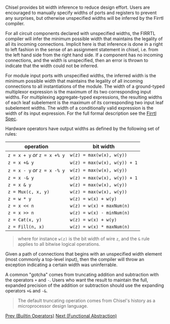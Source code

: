 Chisel provides bit width inference to reduce design effort. Users are encouraged to manually specify widths of ports and registers to prevent any surprises, but otherwise unspecified widths will be inferred by the Firrtl compiler.

For all circuit components declared with unspecified widths, the FIRRTL compiler will infer the minimum possible width that maintains the legality of all its incoming connections. Implicit here is that inference is done in a right to left fashion in the sense of an assignment statement in chisel, i.e. from the left hand side from the right hand side. If a component has no incoming connections, and the width is unspecified, then an error is thrown to indicate that the width could not be inferred.

For module input ports with unspecified widths, the inferred width is the minimum possible width that maintains the legality of all incoming connections to all instantiations of the module.
The width of a ground-typed multiplexor expression is the maximum of its two corresponding input widths. For multiplexing aggregate-typed expressions, the resulting widths of each leaf subelement is the maximum of its corresponding two input leaf subelement widths.
The width of a conditionally valid expression is the width of its input expression.  For the full formal description see the [Firrtl Spec](https://github.com/freechipsproject/firrtl/blob/master/spec/spec.pdf).

Hardware operators have output widths as defined by the following set of rules:

| operation        | bit width           |
| ---------        | ---------           |
| `z = x + y` *or* `z = x +% y`        | `w(z) = max(w(x), w(y))`   |
| `z = x +& y`       | `w(z) = max(w(x), w(y)) + 1`   |
| `z = x - y` *or* `z = x -% y`       | `w(z) = max(w(x), w(y))`    |
| `z = x -& y`       | `w(z) = max(w(x), w(y)) + 1`   |
| `z = x & y`        | `w(z) = max(w(x), w(y))`    |
| `z = Mux(c, x, y)` | `w(z) = max(w(x), w(y))`    |
| `z = w * y`        | `w(z) = w(x) + w(y)`        |
| `z = x << n`       | `w(z) = w(x) + maxNum(n)` |
| `z = x >> n`       | `w(z) = w(x) - minNum(n)` |
| `z = Cat(x, y)`    | `w(z) = w(x) + w(y)`      |
| `z = Fill(n, x)`   | `w(z) = w(x) * maxNum(n)` |
>where for instance `w(z)` is the bit width of wire `z`, and the `&`
rule applies to all bitwise logical operations.

Given a path of connections that begins with an unspecified width element (most commonly a top-level input), then the compiler will throw an exception indicating a certain width was uninferrable. 

A common "gotcha" comes from truncating addition and subtraction with the operators `+` and `-`. Users who want the result to maintain the full, expanded precision of the addition or subtraction should use the expanding operators `+&` and `-&`.

> The default truncating operation comes from Chisel's history as a microprocessor design language.

[Prev (Builtin Operators)](Builtin-Operators) [Next (Functional Abstraction)](Functional-Abstraction)